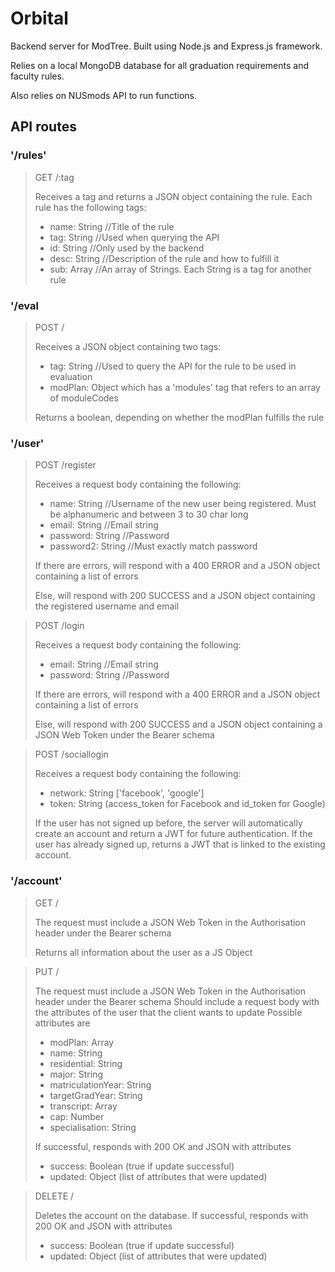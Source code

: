 # Orbital
Backend server for ModTree. Built using Node.js and Express.js framework.

Relies on a local MongoDB database for all graduation requirements and faculty
rules.

Also relies on NUSmods API to run functions.

## API routes
### '/rules'
> GET /:tag
> 
> Receives a tag and returns a JSON object containing the rule. Each rule has the
> following tags:
> 
> * name: String //Title of the rule
> * tag: String //Used when querying the API
> * id: String //Only used by the backend
> * desc: String //Description of the rule and how to fulfill it
> * sub: Array //An array of Strings. Each String is a tag for another rule

### '/eval
> POST /
> 
> Receives a JSON object containing two tags:
> 
> * tag: String //Used to query the API for the rule to be used in evaluation
> * modPlan: Object which has a 'modules' tag that refers to an array of moduleCodes
> 
> Returns a boolean, depending on whether the modPlan fulfills the rule

### '/user'
> POST /register
> 
> Receives a request body containing the following:
> 
> * name: String //Username of the new user being registered. Must be alphanumeric and between 3 to 30 char long
> * email: String //Email string
> * password: String //Password
> * password2: String //Must exactly match password
> 
> If there are errors, will respond with a 400 ERROR and a JSON object containing a list of errors
> 
> Else, will respond with 200 SUCCESS and a JSON object containing the registered username and email

> POST /login
> 
> Receives a request body containing the following:
> 
> * email: String //Email string
> * password: String //Password
> 
> If there are errors, will respond with a 400 ERROR and a JSON object containing a list of errors
>
> Else, will respond with 200 SUCCESS and a JSON object containing a JSON Web Token under the Bearer schema

> POST /sociallogin
>
> Receives a request body containing the following:
> 
> * network: String ['facebook', 'google']
> * token: String (access_token for Facebook and id_token for Google)
> 
> If the user has not signed up before, the server will automatically create an account and return a JWT for future authentication.
> If the user has already signed up, returns a JWT that is linked to the existing account.

### '/account'
> GET /
>
> The request must include a JSON Web Token in the Authorisation header under the Bearer schema
> 
> Returns all information about the user as a JS Object

> PUT /
> 
> The request must include a JSON Web Token in the Authorisation header under the Bearer schema
> Should include a request body with the attributes of the user that the client wants to update
> Possible attributes are
> 
> * modPlan: Array
> * name: String
> * residential: String
> * major: String
> * matriculationYear: String
> * targetGradYear: String
> * transcript: Array
> * cap: Number
> * specialisation: String
> 
> If successful, responds with 200 OK and JSON with attributes
> * success: Boolean (true if update successful)
> * updated: Object (list of attributes that were updated)
> 

> DELETE /
>
> Deletes the account on the database.
> If successful, responds with 200 OK and JSON with attributes
> * success: Boolean (true if update successful)
> * updated: Object (list of attributes that were updated)
> 
